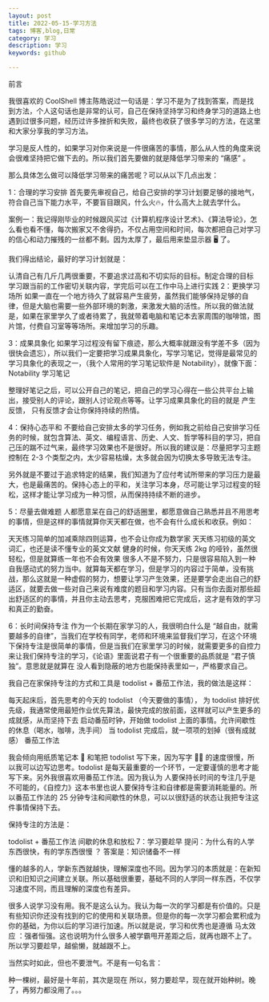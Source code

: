 ```yaml
---
layout: post
title: 2022-05-15-学习方法
tags: 博客,blog,日常
category: 学习
description: 学习
keywords: github

---
```



前言

我很喜欢的 CoolShell 博主陈皓说过一句话是：学习不是为了找到答案，而是找到方法，个人这句话也是非常的认可，自己在保持坚持学习和终身学习的道路上也遇到过很多问题，经历过许多挫折和失败，最终也收获了很多学习的方法，在这里和大家分享我的学习方法。

学习是反人性的，如果学习对你来说是一件很痛苦的事情，那么从人性的角度来说会很难坚持把它做下去的。所以我们首先要做的就是降低学习带来的 “痛感” 。

那么具体怎么做可以降低学习带来的痛苦呢？可以从以下几点出发：

1：合理的学习安排
首先要先审视自己，给自己安排的学习计划要足够的接地气，符合自己当下能力水平，不要盲目跟风，什么火🔥，什么高大上就去学什么。

案例一：我记得刚毕业的时候跟风买过《计算机程序设计艺术》、《算法导论》，怎么看也看不懂，每次搬家又不舍得扔，不仅占用空间和时间，每次都把自己对学习的信心和动力摧残的一丝都不剩。因为太厚了，最后用来垫显示器 🖥 了。

我们得出结论，最好的学习计划就是：

认清自己有几斤几两很重要，不要追求过高和不切实际的目标。制定合理的目标
学习跟当前的工作密切关联内容，学完后可以在工作中马上进行实践
2：更换学习场所
如果一直在一个地方待久了就容易产生疲劳，虽然我们能够保持足够的自律，但是大脑也需要一些外部环境的刺激，来激发大脑的活性。所以我的做法就是，如果在家里学久了或者待累了，我就带着电脑和笔记本去家周围的咖啡馆，图片馆，付费自习室等等场所。来增加学习的乐趣。

3：成果具象化
如果学习过程没有留下痕迹，那么大概率就跟没有学差不多（因为很快会遗忘），所以我们一定要把学习成果具象化，写学习笔记，觉得是最常见的学习具象化的表现之一，（我个人常用的学习笔记软件是 Notability），就像下面：
Notability 学习笔记

整理好笔记之后，可以公开自己的笔记，把自己的学习心得在一些公共平台上输出，接受别人的评论，跟别人讨论观点等等。让学习成果具象化的目的就是 产生反馈， 只有反馈才会让你保持持续的热情。

4：保持心态平和
不要给自己安排太多的学习任务，例如我之前给自己安排学习任务的时候，就包含算法、英文、编程语言、历史、人文、哲学等科目的学习，把自己压的踹不过气来，最终学习效果也不是很好。所以我的建议是：尽量把学习主题控制在 2-3 个类型之内，太少容易枯燥，太多就会因为切换太多导致无法专注。

另外就是不要过于追求特定的结果，我们知道为了应付考试所带来的学习压力是最大，也是最痛苦的。保持心态上的平和，关注学习本身，尽可能让学习过程变的轻松，这样才能让学习成为一种习惯，从而保持持续不断的进步。

5：尽量去做难题
人都愿意呆在自己的舒适圈里，都愿意做自己熟悉并且不用思考的事情，但是这样的事情就算你天天都在做，也不会有什么成长和收获。例如：

天天练习简单的加减乘除四则运算，也不会让你成为数学家
天天练习初级的英文词汇，也还是读不懂专业的英文文献
健身的时候，你天天练 2kg 的哑铃，虽然很轻松，但是就算练一年也不会有效果
很多人不是不努力，只是很容易陷入到一种自我感动式的努力当中。就算每天都在学习，但是学习的内容过于简单，没有挑战，那么这就是一种虚假的努力，想要让学习产生效果，还是要学会走出自己的舒适区，就要去做一些对自己来说有难度的题目和学习内容。只有当你去面对那些超出舒适区的的事情，并且你主动去思考，克服困难把它完成后，这才是有效的学习和真正的勤奋。

6：长时间保持专注
作为一个长期在家学习的人，我很明白什么是 “越自由，就需要越多的自律”，当我们在学校有同学，老师和环境来监督我们学习，在这个环境下保持专注是很简单的事情，但是当我们在家里学习的时候，就需要更多的自控力来让我们保持专注的学习，《论语》里面说君子有一个很重要的品质就是 “君子慎独”。意思就是就算在 没人看到隐蔽的地方也能保持表里如一，严格要求自己。

我自己在家保持专注的方式和工具是 todolist + 番茄工作法，我的做法是这样：

每天起床后，首先思考的今天的 todolist （今天要做的事情），
为 todolist 排好优先级，我通常使用最短作业优先算法，最快完成的放前面，这样就可以产生更多的成就感，从而坚持下去
启动番茄时钟，开始做 todolist 上面的事情。允许间歇性的休息（喝水，咖啡，洗手间）
当 todolist 完成后，就一项项的划掉（很有成就感）
番茄工作法

我会倾向用纸质笔记本 📒 和笔把 todolist 写下来，因为写字 ✍🏻 的速度很慢，所以我可以边写边思考。todolist 是每天最重要的一个环节，一定要谨慎的思考才能写下来。另外我很喜欢用番茄工作法。因为我认为 人要保持长时间的专注几乎是不可能的，《自控力》这本书里也说人要保持专注和自律都是需要消耗能量的。所以番茄工作法的 25 分钟专注和间歇性的休息，可以以很舒适的状态让我把专注这件事情保持下去。

保持专注的方法是：

todolist + 番茄工作法
间歇的休息和放松
7：学习要趁早
提问：为什么有的人学东西很快，有的学东西很慢 ？
答案是：知识储备不一样

懂的越多的人，学新东西就越快，理解深度也不同。因为学习的本质就是：在新知识和旧知识之间建立关联。所以基础很重要，基础不同的人学同一样东西，不仅学习速度不同，而且理解的深度也有差异。

很多人说学习没有用。我不是这么认为。我认为每一次的学习都是有价值的。只是有些知识你还没有找到的它的使用和关联场景。但是你的每一次学习都会累积成为你的基础，为你以后的学习进行加速。所以就是说，学习和优秀也是遵循 马太效应 ：强者恒强。这也说明为什么很多人被学霸甩开差距之后，就再也跟不上了。所以学习要趁早，越偷懒，就越跟不上。

当然实时如此，但也不要泄气。不是有一句名言：

种一棵树，最好是十年前，其次是现在
所以，努力要趁早，现在就开始种树。晚了，再努力都没用了。。。